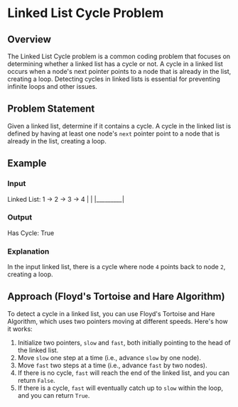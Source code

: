 # Linked List Cycle Problem

## Overview
The Linked List Cycle problem is a common coding problem that focuses on determining whether a linked list has a cycle or not. A cycle in a linked list occurs when a node's next pointer points to a node that is already in the list, creating a loop. Detecting cycles in linked lists is essential for preventing infinite loops and other issues.

## Problem Statement
Given a linked list, determine if it contains a cycle. A cycle in the linked list is defined by having at least one node's `next` pointer point to a node that is already in the list, creating a loop.

## Example
### Input
Linked List:
1 -> 2 -> 3 -> 4
     |         |
     |_________|


### Output
Has Cycle: True

### Explanation
In the input linked list, there is a cycle where node `4` points back to node `2`, creating a loop.

## Approach (Floyd's Tortoise and Hare Algorithm)
To detect a cycle in a linked list, you can use Floyd's Tortoise and Hare Algorithm, which uses two pointers moving at different speeds. Here's how it works:

1. Initialize two pointers, `slow` and `fast`, both initially pointing to the head of the linked list.
2. Move `slow` one step at a time (i.e., advance `slow` by one node).
3. Move `fast` two steps at a time (i.e., advance `fast` by two nodes).
4. If there is no cycle, `fast` will reach the end of the linked list, and you can return `False`.
5. If there is a cycle, `fast` will eventually catch up to `slow` within the loop, and you can return `True`.
